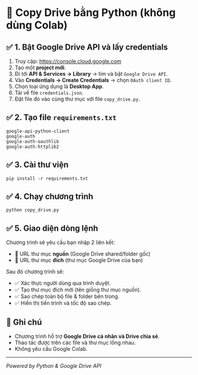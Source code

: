 <h1>📂 Copy Drive bằng Python (không dùng Colab)</h1>

  <h2>✅ 1. Bật Google Drive API và lấy credentials</h2>
  <ol>
    <li>Truy cập: <a href="https://console.cloud.google.com" target="_blank">https://console.cloud.google.com</a></li>
    <li>Tạo một <strong>project mới</strong>.</li>
    <li>Đi tới <strong>API & Services → Library</strong> → tìm và bật <code>Google Drive API</code>.</li>
    <li>Vào <strong>Credentials → Create Credentials</strong> → chọn <code>OAuth client ID</code>.</li>
    <li>Chọn loại ứng dụng là <strong>Desktop App</strong>.</li>
    <li>Tải về file <code>credentials.json</code>.</li>
    <li>Đặt file đó vào cùng thư mục với file <code>copy_drive.py</code>.</li>
  </ol>

  <h2>✅ 2. Tạo file <code>requirements.txt</code></h2>
  <pre><code>google-api-python-client
google-auth
google-auth-oauthlib
google-auth-httplib2
</code></pre>

  <h2>✅ 3. Cài thư viện</h2>
  <pre><code>pip install -r requirements.txt</code></pre>

  <h2>✅ 4. Chạy chương trình</h2>
  <pre><code>python copy_drive.py</code></pre>

  <h2>✅ 5. Giao diện dòng lệnh</h2>
  <p>Chương trình sẽ yêu cầu bạn nhập 2 liên kết:</p>
  <ul>
    <li>🔗 URL thư mục <strong>nguồn</strong> (Google Drive shared/folder gốc)</li>
    <li>🔗 URL thư mục <strong>đích</strong> (thư mục Google Drive của bạn)</li>
  </ul>
  <p>Sau đó chương trình sẽ:</p>
  <ul>
    <li>✅ Xác thực người dùng qua trình duyệt.</li>
    <li>✅ Tạo thư mục đích mới (tên giống thư mục nguồn).</li>
    <li>✅ Sao chép toàn bộ file & folder bên trong.</li>
    <li>✅ Hiển thị tiến trình và tốc độ sao chép.</li>
  </ul>

  <h2>📌 Ghi chú</h2>
  <ul>
    <li>Chương trình hỗ trợ <strong>Google Drive cá nhân và Drive chia sẻ</strong>.</li>
    <li>Thao tác được trên các file và thư mục lồng nhau.</li>
    <li>Không yêu cầu Google Colab.</li>
  </ul>

  <footer>
    <hr>
    <p><em>Powered by Python & Google Drive API</em></p>
  </footer>
  
